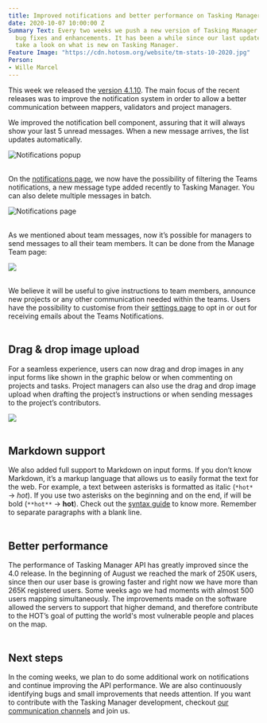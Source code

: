 ```yaml
---
title: Improved notifications and better performance on Tasking Manager
date: 2020-10-07 10:00:00 Z
Summary Text: Every two weeks we push a new version of Tasking Manager with new features,
  bug fixes and enhancements. It has been a while since our last update, so let’s
  take a look on what is new on Tasking Manager.
Feature Image: "https://cdn.hotosm.org/website/tm-stats-10-2020.jpg"
Person:
- Wille Marcel
---
```


This week we released the [version 4.1.10](https://github.com/hotosm/tasking-manager/releases/tag/v4.1.10). The main focus of the recent releases was to improve the notification system in order to allow a better communication between mappers, validators and project managers.

We improved the notification bell component, assuring that it will always show your last 5 unread messages. When a new message arrives, the list updates automatically.

![Notifications popup](https://cdn.hotosm.org/website/tm-notifications-popup.png)
<br><br>

On the [notifications page](https://tasks.hotosm.org/inbox), we now have the possibility of filtering the Teams notifications, a new message type added recently to Tasking Manager. You can also delete multiple messages in batch.

![Notifications page](https://cdn.hotosm.org/website/tm-notifications-page.png)
<br><br>

As we mentioned about team messages, now it’s possible for managers to send messages to all their team members. It can be done from the Manage Team page:

![](https://cdn.hotosm.org/website/tm-team-notifications.gif)
<br><br>

We believe it will be useful to give instructions to team members, announce new projects or any other communication needed within the teams. Users have the possibility to customise from their [settings page](https://tasks.hotosm.org/settings) to opt in or out for receiving emails about the Teams Notifications.<br><br>

## Drag & drop image upload

For a seamless experience, users can now drag and drop images in any input forms like shown in the graphic below or when commenting on projects and tasks. Project managers can also use the drag and drop image upload when drafting the project’s instructions or when sending messages to the project’s contributors.

![](https://cdn.hotosm.org/website/tm-drag-drop-upload.gif)
<br><br>

## Markdown support

We also added full support to Markdown on input forms. If you don’t know Markdown, it’s a markup language that allows us to easily format the text for the web. For example, a text between asterisks is formatted as italic (`*hot*` → *hot*). If you use two asterisks on the beginning and on the end, if will be bold (`**hot**` → **hot**).  Check out the [syntax guide](https://www.markdownguide.org/basic-syntax/) to know more. Remember to separate paragraphs with a blank line.<br><br>

## Better performance

The performance of Tasking Manager API has greatly improved since the 4.0 release. In the beginning of August we reached the mark of 250K users, since then our user base is growing faster and right now we have more than 265K registered users. Some weeks ago we had moments with almost 500 users mapping simultaneously. The improvements made on the software allowed the servers to support that higher demand, and therefore contribute to the HOT’s goal of putting the world's most vulnerable people and places on the map.<br><br>

## Next steps

In the coming weeks, we plan to do some additional work on notifications and continue improving the API performance. We are also continuously identifying bugs and small improvements that needs attention. If you want to contribute with the Tasking Manager development, checkout [our communication channels](https://github.com/hotosm/tasking-manager/blob/develop/docs/working-groups.md) and join us.
